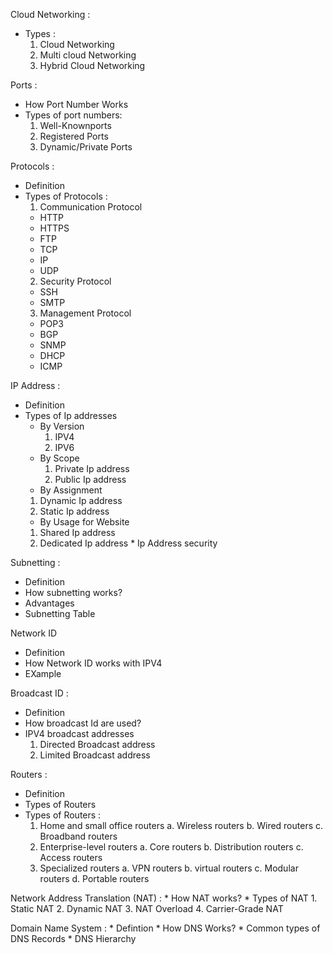 Cloud Networking :
  * Types :
    1. Cloud Networking
    2. Multi cloud Networking
    3. Hybrid Cloud Networking
   
Ports :
  * How Port Number Works
  * Types of port numbers:
    1. Well-Knownports
    2. Registered Ports
    3. Dynamic/Private Ports

Protocols :
  * Definition
  * Types of Protocols :
     1. Communication Protocol
       * HTTP
       * HTTPS
       * FTP
       * TCP
       * IP
       * UDP
     2. Security Protocol
       * SSH
       * SMTP
     3. Management Protocol
       * POP3
       * BGP
       * SNMP
       * DHCP
       * ICMP

 IP Address :
   * Definition
   * Types of Ip addresses
      * By Version
        1. IPV4
        2. IPV6
      * By Scope
        1. Private Ip address
        2. Public Ip address
       * By Assignment
        1. Dynamic Ip address
        2. Static Ip address
       * By Usage for Website
        1. Shared Ip address
        2. Dedicated Ip address
    * Ip Address security

Subnetting :
 * Definition
 * How subnetting works?
 * Advantages
 * Subnetting Table

Network ID
 * Definition
 * How Network ID works with IPV4
 * EXample

Broadcast ID :
 * Definition
 * How broadcast Id are used?
 * IPV4 broadcast addresses
    1. Directed Broadcast address
    2. Limited Broadcast address
  
  Routers :
   * Definition
   * Types of Routers
   * Types of Routers :
     1. Home and small office routers
        a.	Wireless routers
        b.	Wired routers
        c. Broadband routers
     2. Enterprise-level routers
        a. Core routers
        b. Distribution routers
        c. Access routers
     3. Specialized routers
        a. VPN routers
        b. virtual routers
        c. Modular routers
        d. Portable routers

 
  Network Address Translation (NAT) :
    *  How NAT works?
    *  Types of NAT
      1. Static NAT
      2. Dynamic NAT
      3. NAT Overload
      4. Carrier-Grade NAT
     
  Domain Name System :
    * Defintion
    * How DNS Works?
    * Common types of DNS Records
    * DNS Hierarchy
